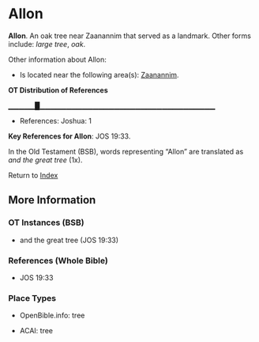 # Allon
**Allon**. 
An oak tree near Zaanannim that served as a landmark. 
Other forms include: 
*large tree*, *oak*. 




Other information about Allon:


* Is located near the following area(s): 
[Zaanannim](Zaanannim.md). 


**OT Distribution of References**

▁▁▁▁▁█▁▁▁▁▁▁▁▁▁▁▁▁▁▁▁▁▁▁▁▁▁▁▁▁▁▁▁▁▁▁▁▁▁
* References: Joshua: 1



**Key References for Allon**: 
JOS 19:33. 


In the Old Testament (BSB), words representing “Allon” are translated as 
*and the great tree* (1x). 




Return to [Index](00-Index.md)

## More Information

### OT Instances (BSB)

* and the great tree (JOS 19:33)



### References (Whole Bible)

* JOS 19:33


### Place Types

* OpenBible.info: tree

* ACAI: tree




